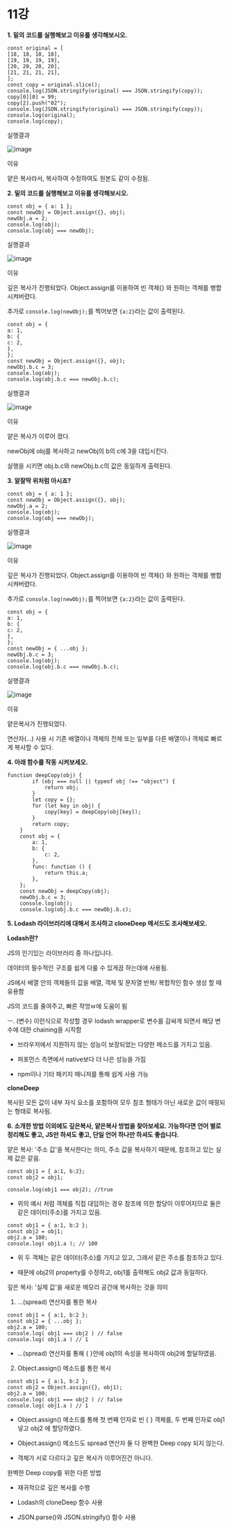 # **11강**

**1. 밑의 코드를 실행해보고 이유를 생각해보시오.**

```
const original = [
[18, 18, 18, 18],
[19, 19, 19, 19],
[20, 20, 20, 20],
[21, 21, 21, 21],
];
const copy = original.slice();
console.log(JSON.stringify(original) === JSON.stringify(copy));
copy[0][0] = 99;
copy[2].push("02");
console.log(JSON.stringify(original) === JSON.stringify(copy));
console.log(original);
console.log(copy);
```

실행결과

![image](https://github.com/euneunsol/202302-illegalstudy-JS/assets/107666265/06bf9238-a09a-459e-a29c-bdb0c004b69d)


이유

얕은 복사라서, 복사하여 수정하여도 원본도 같이 수정됨.



**2. 밑의 코드를 실행해보고 이유를 생각해보시오.**

```
const obj = { a: 1 };
const newObj = Object.assign({}, obj);
newObj.a = 2;
console.log(obj);
console.log(obj === newObj);

```

실행결과

![image](https://github.com/euneunsol/202302-illegalstudy-JS/assets/107666265/259b9756-9b04-47d9-aeb1-f8583e013275)


이유

깊은 복사가 진행되었다. Object.assign를 이용하여 빈 객체{} 와 원하는 객체를 병합시켜버렸다.

추가로 ```console.log(newObj);```를 찍어보면 ```{a:2}```라는 값이 출력된다.


```
const obj = {
a: 1,
b: {
c: 2,
},
};
const newObj = Object.assign({}, obj);
newObj.b.c = 3;
console.log(obj);
console.log(obj.b.c === newObj.b.c);

```

실행결과

![image](https://github.com/euneunsol/202302-illegalstudy-JS/assets/107666265/aff4d058-8339-40df-a002-1988eee8b5b6)


이유

얕은 복사가 이루어 졌다.

newObj에 obj를 복사하고 newObj의 b의 c에 3을 대입시킨다. 

실행을 시키면 obj.b.c와 newObj.b.c의 값은 동일하게 출력된다.



**3. 알잘딱 위처럼 아시죠?**

```
const obj = { a: 1 };
const newObj = Object.assign({}, obj);
newObj.a = 2;
console.log(obj);
console.log(obj === newObj);
```

실행결과

![image](https://github.com/euneunsol/202302-illegalstudy-JS/assets/107666265/c69d6689-0516-427f-9045-c69fc8ed752c)

이유

깊은 복사가 진행되었다. Object.assign를 이용하여 빈 객체{} 와 원하는 객체를 병합시켜버렸다.

추가로 ```console.log(newObj);```를 찍어보면 ```{a:2}```라는 값이 출력된다.

```
const obj = {
a: 1,
b: {
c: 2,
},
};
const newObj = { ...obj };
newObj.b.c = 3;
console.log(obj);
console.log(obj.b.c === newObj.b.c);
```

실행결과

![image](https://github.com/euneunsol/202302-illegalstudy-JS/assets/107666265/61ca4cdd-a245-46f1-aa02-9c76d1ac9be7)

이유

얕은복사가 진행되었다. 

연산자(…) 사용 시 기존 배열이나 객체의 전체 또는 일부를 다른 배열이나 객체로 빠르게 복사할 수 있다.


**4. 아래 함수를 작동 시켜보세오.**

```
function deepCopy(obj) {
        if (obj === null || typeof obj !== "object") {
            return obj;
        }
        let copy = {};
        for (let key in obj) {
            copy[key] = deepCopy(obj[key]);
        }
        return copy;
    }
    const obj = {
        a: 1,
        b: {
            c: 2,
        },
        func: function () {
            return this.a;
        },
    };
    const newObj = deepCopy(obj);
    newObj.b.c = 3;
    console.log(obj);
    console.log(obj.b.c === newObj.b.c);
```


 
**5. Lodash 라이브러리에 대해서 조사하고 cloneDeep 메서드도 조사해보세오.**

**Lodash란?**

JS의 인기있는 라이브러리 중 하나입니다.

데이터의 필수적인 구조를 쉽게 다룰 수 있게끔 하는데에 사용됨.

JS에서 배열 안의 객체들의 값을 배열, 객체 및 문자열 반복/ 복합적인 함수 생성 할 때 유용함

JS의 코드를 줄여주고, 빠른 작엉ㅂ에 도움이 됨

ㅡ. (변수) 이런식으로 작성할 경우 lodash wrapper로 변수를 감싸게 되면서 해당 변수에 대한 chaining을 시작함

* 브라우저에서 지원하지 않는 성능이 보장되었는 다양한 메소드를 가지고 있음.

* 퍼포먼스 측면에서 native보다 더 나은 성능을 가짐

* npm이나 기타 패키지 매니저를 통해 쉽게 사용 가능

**cloneDeep**

복사된 모든 값이 내부 자식 요소를 포함하여 모두 참조 형태가 아닌 새로운 값이 매핑되는 형태로 복사됨.



**6. 소개한 방법 이외에도 깊은복사, 얕은복사 방법을 찾아보세요.
가능하다면 언어 별로 정리해도 좋고, JS만 하셔도 좋고, 단일 언어 하나만 하셔도 좋습니다.**

<JavaScript>

얕은 복사: '주소 값'을 복사한다는 의미, 주소 값을 복사하기 때문에, 참조하고 있는 실제 값은 같음.

```
const obj1 = { a:1, b:2};
const obj2 = obj1;

console.log(obj1 === obj2); //true
```

* 위의 예시 처럼 객체를 직접 대입하는 경우 참조에 의한 할당이 이루어지므로 둘은 같은 데이터(주소)를 가지고 있음.

```
const obj1 = { a:1, b:2 };
const obj2 = obj1;
obj2.a = 100;
console.log( obj1.a ); // 100
```

* 위 두 객체는 같은 데이터(주소)를 가지고 있고, 그래서 같은 주소를 참조하고 있다.

* 때문에 obj2의 property를 수정하고, obj1를 출력해도 obj2 값과 동일하다.

깊은 복사: '실제 값'을 새로운 메모리 공간에 복사하는 것을 의미

1) ...(spread) 연산자를 통한 복사 
```
const obj1 = { a:1, b:2 };
const obj2 = { ...obj };
obj2.a = 100;
console.log( obj1 === obj2 ) // false
console.log( obj1.a ) // 1
```

* ...(spread) 연산자를 통해 { }안에 obj1의 속성을 복사하여 obj2에 할달하였음.


2) Object.assign() 메소드를 통한 복사

```
const obj1 = { a:1, b:2 };
const obj2 = Object.assign({}, obj1);
obj2.a = 100;
console.log( obj1 === obj2 ) // false
console.log( obj1.a ) // 1
```
* Object.assign() 메소드를 통해 첫 번째 인자로 빈 { } 객체를, 두 번째 인자로 obj1 넣고 obj2 에 할당하였다.
   
 * Object.assign() 메소드도 spread 연산자 둘 다 완벽한 Deep copy 되지 않는다.

 * 객체가 서로 다르다고 깊은 복사가 이루어진건 아니다.

완벽한 Deep copy를 위한 다른 방법

 * 재귀적으로 깊은 복사를 수행

 * Lodash의 cloneDeep 함수 사용

 * JSON.parse()와 JSON.stringify() 함수 사용

   


